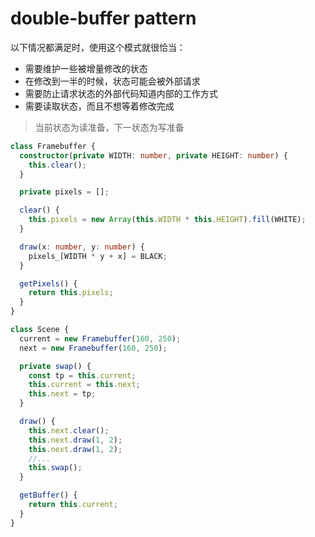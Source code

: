 # double-buffer pattern

以下情况都满足时，使用这个模式就很恰当：

- 需要维护一些被增量修改的状态
- 在修改到一半的时候，状态可能会被外部请求
- 需要防止请求状态的外部代码知道内部的工作方式
- 需要读取状态，而且不想等着修改完成

> 当前状态为读准备，下一状态为写准备

```typescript
class Framebuffer {
  constructor(private WIDTH: number, private HEIGHT: number) {
    this.clear();
  }

  private pixels = [];

  clear() {
    this.pixels = new Array(this.WIDTH * this.HEIGHT).fill(WHITE);
  }

  draw(x: number, y: number) {
    pixels_[WIDTH * y + x] = BLACK;
  }

  getPixels() {
    return this.pixels;
  }
}

class Scene {
  current = new Framebuffer(160, 250);
  next = new Framebuffer(160, 250);

  private swap() {
    const tp = this.current;
    this.current = this.next;
    this.next = tp;
  }

  draw() {
    this.next.clear();
    this.next.draw(1, 2);
    this.next.draw(1, 2);
    //...
    this.swap();
  }

  getBuffer() {
    return this.current;
  }
}
```

